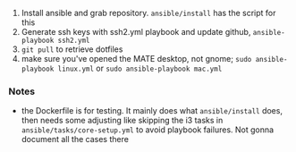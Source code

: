 
1. Install ansible and grab repository. `ansible/install` has the script for this
2. Generate ssh keys with ssh2.yml playbook and update github, `ansible-playbook ssh2.yml`
3. `git pull` to retrieve dotfiles
4. make sure you've opened the MATE desktop, not gnome; `sudo ansible-playbook linux.yml` or `sudo ansible-playbook mac.yml`

### Notes
- the Dockerfile is for testing. It mainly does what `ansible/install` does, then needs some adjusting like skipping the i3 tasks in `ansible/tasks/core-setup.yml` to avoid playbook failures. Not gonna document all the cases there

